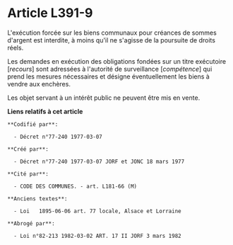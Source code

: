 # Article L391-9

L'exécution forcée sur les biens communaux pour créances de sommes d'argent est interdite, à moins qu'il ne s'agisse de la
poursuite de droits réels.

Les demandes en exécution des obligations fondées sur un titre exécutoire [*recours*] sont adressées à l'autorité de
surveillance [*compétence*] qui prend les mesures nécessaires et désigne éventuellement les biens à vendre aux enchères.

Les objet servant à un intérêt public ne peuvent être mis en vente.

**Liens relatifs à cet article**

	**Codifié par**:

	  - Décret n°77-240 1977-03-07

	**Créé par**:

	  - Décret n°77-240 1977-03-07 JORF et JONC 18 mars 1977

	**Cité par**:

	  - CODE DES COMMUNES. - art. L181-66 (M)

	**Anciens textes**:

	  - Loi   1895-06-06 art. 77 locale, Alsace et Lorraine

	**Abrogé par**:

	  - Loi n°82-213 1982-03-02 ART. 17 II JORF 3 mars 1982
